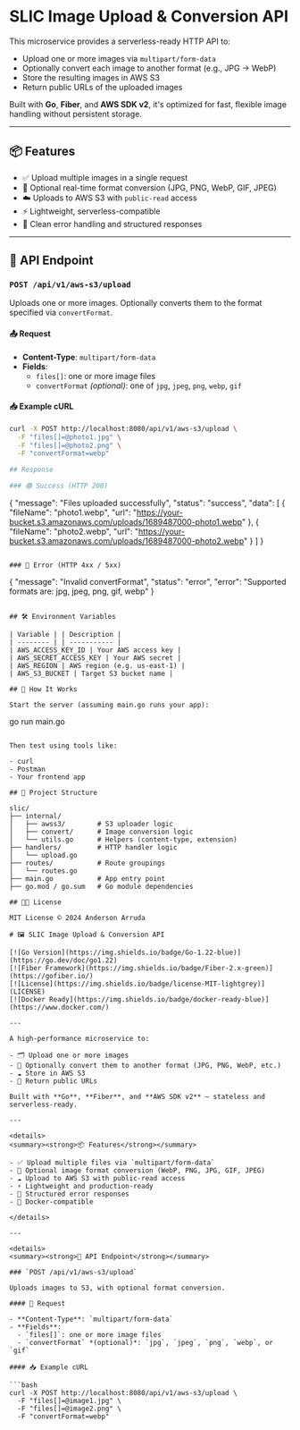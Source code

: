 # SLIC Image Upload & Conversion API

This microservice provides a serverless-ready HTTP API to:

- Upload one or more images via `multipart/form-data`
- Optionally convert each image to another format (e.g., JPG → WebP)
- Store the resulting images in AWS S3
- Return public URLs of the uploaded images

Built with **Go**, **Fiber**, and **AWS SDK v2**, it's optimized for fast, flexible image handling without persistent storage.

---

## 📦 Features

- ✅ Upload multiple images in a single request
- 🔄 Optional real-time format conversion (JPG, PNG, WebP, GIF, JPEG)
- ☁️ Uploads to AWS S3 with `public-read` access
- ⚡ Lightweight, serverless-compatible
- 🔐 Clean error handling and structured responses

---

## 🚀 API Endpoint

### `POST /api/v1/aws-s3/upload`

Uploads one or more images. Optionally converts them to the format specified via `convertFormat`.

#### 📤 Request

- **Content-Type**: `multipart/form-data`
- **Fields**:
  - `files[]`: one or more image files
  - `convertFormat` *(optional)*: one of `jpg`, `jpeg`, `png`, `webp`, `gif`

#### 📥 Example cURL

```bash
curl -X POST http://localhost:8080/api/v1/aws-s3/upload \
  -F "files[]=@photo1.jpg" \
  -F "files[]=@photo2.png" \
  -F "convertFormat=webp"

## Response

### 🟢 Success (HTTP 200)

```
{
  "message": "Files uploaded successfully",
  "status": "success",
  "data": [
    {
      "fileName": "photo1.webp",
      "url": "https://your-bucket.s3.amazonaws.com/uploads/1689487000-photo1.webp"
    },
    {
      "fileName": "photo2.webp",
      "url": "https://your-bucket.s3.amazonaws.com/uploads/1689487000-photo2.webp"
    }
  ]
}
```

### 🔴 Error (HTTP 4xx / 5xx)

```
{
  "message": "Invalid convertFormat",
  "status": "error",
  "error": "Supported formats are: jpg, jpeg, png, gif, webp"
}
```

## 🛠️ Environment Variables

| Variable | | Description |
| -------- | | ----------- |
| AWS_ACCESS_KEY_ID | Your AWS access key |
| AWS_SECRET_ACCESS_KEY | Your AWS secret |
| AWS_REGION | AWS region (e.g. us-east-1) |
| AWS_S3_BUCKET | Target S3 bucket name |

## 🧠 How It Works

Start the server (assuming main.go runs your app):

```
go run main.go

```

Then test using tools like:

- curl
- Postman
- Your frontend app

## 📁 Project Structure

slic/
├── internal/
│   ├── awss3/        # S3 uploader logic
│   ├── convert/      # Image conversion logic
│   └── utils.go      # Helpers (content-type, extension)
├── handlers/         # HTTP handler logic
│   └── upload.go
├── routes/           # Route groupings
│   └── routes.go
├── main.go           # App entry point
├── go.mod / go.sum   # Go module dependencies

## 🧑‍💻 License

MIT License © 2024 Anderson Arruda

# 🖼️ SLIC Image Upload & Conversion API

[![Go Version](https://img.shields.io/badge/Go-1.22-blue)](https://go.dev/doc/go1.22)
[![Fiber Framework](https://img.shields.io/badge/Fiber-2.x-green)](https://gofiber.io/)
[![License](https://img.shields.io/badge/license-MIT-lightgrey)](LICENSE)
[![Docker Ready](https://img.shields.io/badge/docker-ready-blue)](https://www.docker.com/)

---

A high-performance microservice to:

- 🗂️ Upload one or more images
- 🔄 Optionally convert them to another format (JPG, PNG, WebP, etc.)
- ☁️ Store in AWS S3
- 📎 Return public URLs

Built with **Go**, **Fiber**, and **AWS SDK v2** – stateless and serverless-ready.

---

<details>
<summary><strong>📦 Features</strong></summary>

- ✅ Upload multiple files via `multipart/form-data`
- 🔄 Optional image format conversion (WebP, PNG, JPG, GIF, JPEG)
- ☁️ Upload to AWS S3 with public-read access
- ⚡ Lightweight and production-ready
- 🔐 Structured error responses
- 🐳 Docker-compatible

</details>

---

<details>
<summary><strong>🚀 API Endpoint</strong></summary>

### `POST /api/v1/aws-s3/upload`

Uploads images to S3, with optional format conversion.

#### 🔧 Request

- **Content-Type**: `multipart/form-data`
- **Fields**:
  - `files[]`: one or more image files
  - `convertFormat` *(optional)*: `jpg`, `jpeg`, `png`, `webp`, or `gif`

#### 📥 Example cURL

```bash
curl -X POST http://localhost:8080/api/v1/aws-s3/upload \
  -F "files[]=@image1.jpg" \
  -F "files[]=@image2.png" \
  -F "convertFormat=webp"
